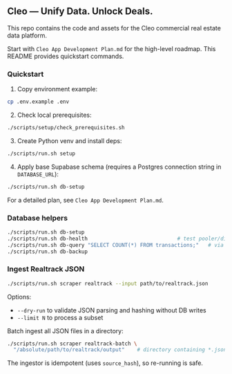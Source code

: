 ## Cleo — Unify Data. Unlock Deals.

This repo contains the code and assets for the Cleo commercial real estate data platform.

Start with `Cleo App Development Plan.md` for the high-level roadmap. This README provides quickstart commands.

### Quickstart

1) Copy environment example:

```bash
cp .env.example .env
```

2) Check local prerequisites:

```bash
./scripts/setup/check_prerequisites.sh
```

3) Create Python venv and install deps:

```bash
./scripts/run.sh setup
```

4) Apply base Supabase schema (requires a Postgres connection string in `DATABASE_URL`):

```bash
./scripts/run.sh db-setup
```

For a detailed plan, see `Cleo App Development Plan.md`.

### Database helpers

```bash
./scripts/run.sh db-setup
./scripts/run.sh db-health                             # test pooler/direct connectivity
./scripts/run.sh db-query "SELECT COUNT(*) FROM transactions;"   # via pooler (fallback to direct)
./scripts/run.sh db-backup
```
### Ingest Realtrack JSON

```bash
./scripts/run.sh scraper realtrack --input path/to/realtrack.json
```

Options:
- `--dry-run` to validate JSON parsing and hashing without DB writes
- `--limit N` to process a subset

Batch ingest all JSON files in a directory:

```bash
./scripts/run.sh scraper realtrack-batch \
  "/absolute/path/to/realtrack/output"    # directory containing *.json
```

The ingestor is idempotent (uses `source_hash`), so re-running is safe.
